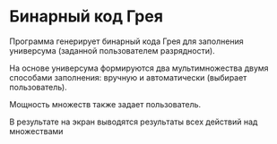 # Бинарный код Грея
Программа генерирует бинарный кода Грея для заполнения универсума (заданной пользователем разрядности). 

На основе универсума формируются два мультимножества двумя способами заполнения: вручную и автоматически (выбирает пользователь). 

Мощность множеств также задает пользователь. 

В результате на экран выводятся результаты всех действий над множествами
